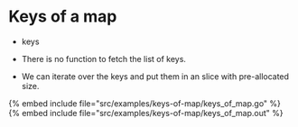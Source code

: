 # Keys of a map

* keys

* There is no function to fetch the list of keys.
* We can iterate over the keys and put them in an slice with pre-allocated size.

{% embed include file="src/examples/keys-of-map/keys_of_map.go" %}
{% embed include file="src/examples/keys-of-map/keys_of_map.out" %}


